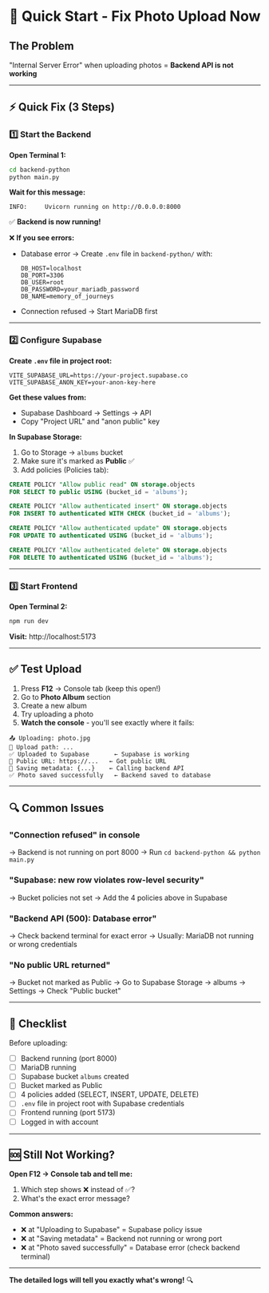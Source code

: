 # 🚀 Quick Start - Fix Photo Upload Now

## The Problem
"Internal Server Error" when uploading photos = **Backend API is not working**

---

## ⚡ Quick Fix (3 Steps)

### 1️⃣ Start the Backend

**Open Terminal 1:**
```bash
cd backend-python
python main.py
```

**Wait for this message:**
```
INFO:     Uvicorn running on http://0.0.0.0:8000
```

✅ **Backend is now running!**

❌ **If you see errors:**
- Database error → Create `.env` file in `backend-python/` with:
  ```env
  DB_HOST=localhost
  DB_PORT=3306
  DB_USER=root
  DB_PASSWORD=your_mariadb_password
  DB_NAME=memory_of_journeys
  ```
- Connection refused → Start MariaDB first

---

### 2️⃣ Configure Supabase

**Create `.env` file in project root:**
```env
VITE_SUPABASE_URL=https://your-project.supabase.co
VITE_SUPABASE_ANON_KEY=your-anon-key-here
```

**Get these values from:**
- Supabase Dashboard → Settings → API
- Copy "Project URL" and "anon public" key

**In Supabase Storage:**
1. Go to Storage → `albums` bucket
2. Make sure it's marked as **Public** ✅
3. Add policies (Policies tab):

```sql
CREATE POLICY "Allow public read" ON storage.objects
FOR SELECT TO public USING (bucket_id = 'albums');

CREATE POLICY "Allow authenticated insert" ON storage.objects
FOR INSERT TO authenticated WITH CHECK (bucket_id = 'albums');

CREATE POLICY "Allow authenticated update" ON storage.objects
FOR UPDATE TO authenticated USING (bucket_id = 'albums');

CREATE POLICY "Allow authenticated delete" ON storage.objects
FOR DELETE TO authenticated USING (bucket_id = 'albums');
```

---

### 3️⃣ Start Frontend

**Open Terminal 2:**
```bash
npm run dev
```

**Visit:** http://localhost:5173

---

## ✅ Test Upload

1. Press **F12** → Console tab (keep this open!)
2. Go to **Photo Album** section
3. Create a new album
4. Try uploading a photo
5. **Watch the console** - you'll see exactly where it fails:

```
📤 Uploading: photo.jpg
📁 Upload path: ...
✅ Uploaded to Supabase       ← Supabase is working
🔗 Public URL: https://...   ← Got public URL
💾 Saving metadata: {...}    ← Calling backend API
✅ Photo saved successfully   ← Backend saved to database
```

---

## 🔍 Common Issues

### "Connection refused" in console
→ Backend is not running on port 8000
→ Run `cd backend-python && python main.py`

### "Supabase: new row violates row-level security"
→ Bucket policies not set
→ Add the 4 policies above in Supabase

### "Backend API (500): Database error"
→ Check backend terminal for exact error
→ Usually: MariaDB not running or wrong credentials

### "No public URL returned"
→ Bucket not marked as Public
→ Go to Supabase Storage → albums → Settings → Check "Public bucket"

---

## 📝 Checklist

Before uploading:
- [ ] Backend running (port 8000)
- [ ] MariaDB running
- [ ] Supabase bucket `albums` created
- [ ] Bucket marked as Public
- [ ] 4 policies added (SELECT, INSERT, UPDATE, DELETE)
- [ ] `.env` file in project root with Supabase credentials
- [ ] Frontend running (port 5173)
- [ ] Logged in with account

---

## 🆘 Still Not Working?

**Open F12 → Console tab and tell me:**
1. Which step shows ❌ instead of ✅?
2. What's the exact error message?

**Common answers:**
- ❌ at "Uploading to Supabase" = Supabase policy issue
- ❌ at "Saving metadata" = Backend not running or wrong port
- ❌ at "Photo saved successfully" = Database error (check backend terminal)

---

**The detailed logs will tell you exactly what's wrong!** 🔍
